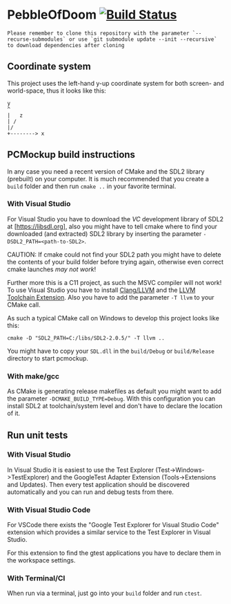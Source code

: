 # PebbleOfDoom [![Build Status](https://travis-ci.com/Helco/PebbleOfDoom.svg?token=ppZoE6wRQrszEciSQ3hJ&branch=master)](https://travis-ci.com/Helco/PebbleOfDoom)

```
Please remember to clone this repository with the parameter `--recurse-submodules` or use `git submodule update --init --recursive` to download dependencies after cloning
```

## Coordinate system

This project uses the left-hand y-up coordinate system for both screen- and world-space, thus it looks like this:

```
y
^
|   z
| /
|/
+--------> x
```

## PCMockup build instructions

In any case you need a recent version of CMake and the SDL2 library (prebuilt) on your computer. It is much recommended that you create a `build` folder and then run `cmake ..` in your favorite terminal.

### With Visual Studio

For Visual Studio you have to download the *VC* development library of SDL2 at [https://libsdl.org], also you might have to tell cmake where to find your downloaded (and extracted) SDL2 library by inserting the parameter `-DSDL2_PATH=<path-to-SDL2>`.

CAUTION: If cmake could not find your SDL2 path you might have to delete the contents of your build folder before trying again, otherwise even correct cmake launches *may not work*!

Further more this is a C11 project, as such the MSVC compiler will not work! To use Visual Studio you have to install [Clang/LLVM](http://releases.llvm.org/download.html) and the [LLVM Toolchain Extension](https://marketplace.visualstudio.com/items?itemName=LLVMExtensions.llvm-toolchain). Also you have to add the parameter `-T llvm` to your CMake call.

As such a typical CMake call on Windows to develop this project looks like this:

```
cmake -D "SDL2_PATH=C:/libs/SDL2-2.0.5/" -T llvm ..
```

You might have to copy your `SDL.dll` in the `build/Debug` or `build/Release` directory to start pcmockup.

### With make/gcc

As CMake is generating release makefiles as default you might want to add the parameter `-DCMAKE_BUILD_TYPE=Debug`. With this configuration you can install SDL2 at toolchain/system level and don't have to declare the location of it.

## Run unit tests

### With Visual Studio

In Visual Studio it is easiest to use the Test Explorer (Test->Windows->TestExplorer) and the GoogleTest Adapter Extension (Tools->Extensions and Updates). Then every test application should be discovered automatically and you can run and debug tests from there.

### With Visual Studio Code

For VSCode there exists the "Google Test Explorer for Visual Studio Code" extension which provides a similar service to the Test Explorer in Visual Studio.

For this extension to find the gtest applications you have to declare them in the workspace settings.

### With Terminal/CI

When run via a terminal, just go into your `build` folder and run `ctest`.
